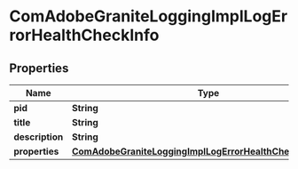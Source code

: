 
# ComAdobeGraniteLoggingImplLogErrorHealthCheckInfo

## Properties
Name | Type | Description | Notes
------------ | ------------- | ------------- | -------------
**pid** | **String** |  |  [optional]
**title** | **String** |  |  [optional]
**description** | **String** |  |  [optional]
**properties** | [**ComAdobeGraniteLoggingImplLogErrorHealthCheckProperties**](ComAdobeGraniteLoggingImplLogErrorHealthCheckProperties.md) |  |  [optional]



